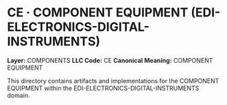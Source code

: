 # CE · COMPONENT EQUIPMENT (EDI-ELECTRONICS-DIGITAL-INSTRUMENTS)

**Layer:** COMPONENTS
**LLC Code:** CE
**Canonical Meaning:** COMPONENT EQUIPMENT

This directory contains artifacts and implementations for the COMPONENT EQUIPMENT within the EDI-ELECTRONICS-DIGITAL-INSTRUMENTS domain.
